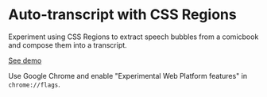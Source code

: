 Auto-transcript with CSS Regions
===

Experiment using CSS Regions to extract speech bubbles from a comicbook and compose them into a transcript.

[See demo](https://git.corp.adobe.com/pages/CreativeSquared/wordgirl/transcript/)

Use Google Chrome and enable "Experimental Web Platform features" in `chrome://flags`.